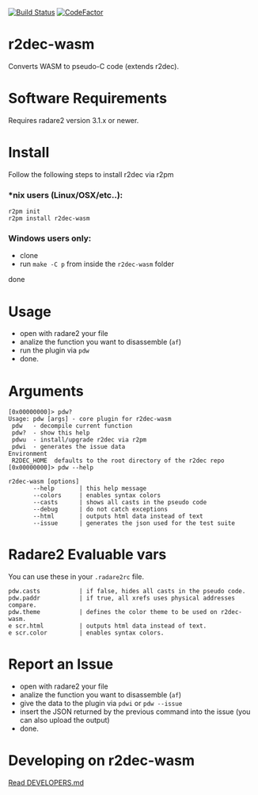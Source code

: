 [![Build Status](https://travis-ci.org/wargio/r2dec-wasm.svg?branch=master)](https://travis-ci.org/wargio/r2dec-wasm) [![CodeFactor](https://www.codefactor.io/repository/github/wargio/r2dec-wasm/badge)](https://www.codefactor.io/repository/github/wargio/r2dec-wasm)

r2dec-wasm
==========

Converts WASM to pseudo-C code (extends r2dec).

# Software Requirements

Requires radare2 version 3.1.x or newer.

# Install

Follow the following steps to install r2dec via r2pm

### *nix users (Linux/OSX/etc..):

    r2pm init
    r2pm install r2dec-wasm

### Windows users only:

 - clone
 - run `make -C p` from inside the `r2dec-wasm` folder

done

# Usage

* open with radare2 your file
* analize the function you want to disassemble (`af`)
* run the plugin via `pdw`
* done.

# Arguments

```
[0x00000000]> pdw?
Usage: pdw [args] - core plugin for r2dec-wasm
 pdw   - decompile current function
 pdw?  - show this help
 pdwu  - install/upgrade r2dec via r2pm
 pdwi  - generates the issue data
Environment
 R2DEC_HOME  defaults to the root directory of the r2dec repo
[0x00000000]> pdw --help

r2dec-wasm [options]
       --help       | this help message
       --colors     | enables syntax colors
       --casts      | shows all casts in the pseudo code
       --debug      | do not catch exceptions
       --html       | outputs html data instead of text
       --issue      | generates the json used for the test suite
```

# Radare2 Evaluable vars

You can use these in your `.radare2rc` file.

```
pdw.casts           | if false, hides all casts in the pseudo code.
pdw.paddr           | if true, all xrefs uses physical addresses compare.
pdw.theme           | defines the color theme to be used on r2dec-wasm.
e scr.html          | outputs html data instead of text.
e scr.color         | enables syntax colors.
```

# Report an Issue

* open with radare2 your file
* analize the function you want to disassemble (`af`)
* give the data to the plugin via `pdwi` or `pdw --issue`
* insert the JSON returned by the previous command into the issue (you can also upload the output)
* done.

# Developing on r2dec-wasm

[Read DEVELOPERS.md](https://github.com/wargio/r2dec-wasm/blob/master/DEVELOPERS.md)
